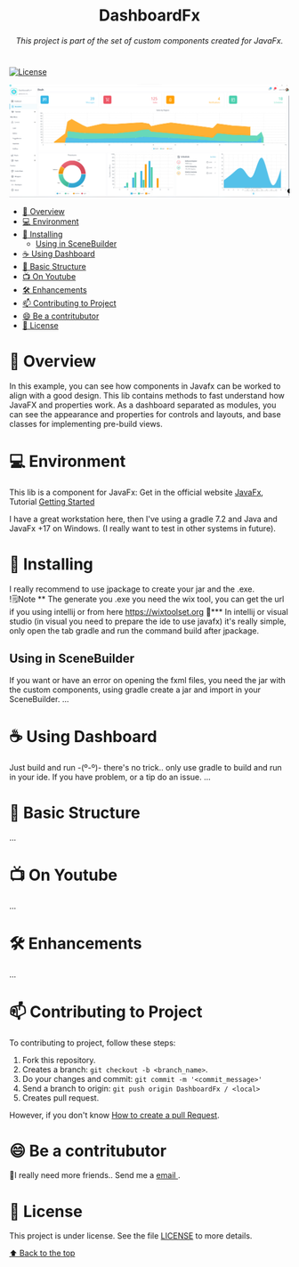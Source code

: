<h1 align="center">DashboardFx</h1>
<h6 align="center"> This project is part of the set of custom components created for JavaFx. </h6>
<h1></h1>


[//]: # ([![News]&#40;https://img.shields.io/badge/News-1-brightgreen.svg?style=for-the-badge&#41;]&#40;http://gleidson28.blogspot.com&#41;)
[//]: # (![Version]&#40;https://img.shields.io/badge/Version-0.3.22-green.svg?style=for-the-badge&#41;)
[//]: # ([![Release]&#40;https://img.shields.io/badge/Release-v2.2.25-green.svg?style=for-the-badge&#41;]&#40;https://github.com/gleidsonmt/GNDecorator/releases/tag/2.1.25&#41;)

[//]: # (![Build]&#40;https://img.shields.io/badge/Build-2.2.24+258-gold.svg?style=for-the-badge&#41;)
[![License](https://img.shields.io/github/license/Gleidson28/GNDecorator.svg?style=for-the-badge)](https://github.com/gleidsonmt/GNDecorator/blob/master/LICENSE)


<p align="center">
  <img src="./src/main/resources/io.github.gleidsonmt.dashboardfx/style/img/screen_dash.png"  />
</p>

<!-- TOC -->
* [📑 Overview](#-overview)
* [💻 Environment](#-environment)
* [🚀 Installing](#-installing)
  * [Using in SceneBuilder](#using-in-scenebuilder)
* [☕ Using Dashboard](#-using-dashboard-)
* [🧬  Basic Structure](#-basic-structure)
* [📺 On Youtube](#-on-youtube)
* [🛠 Enhancements](#-enhancements)
* [📫 Contributing to Project](#-contributing-to-project)
* [😄 Be a contritubutor<br>](#-be-a-contritubutorbr)
* [📝 License](#-license)
<!-- TOC -->

# 📑 Overview

In this example, you can see how components in Javafx can be worked to align with a good design. This lib contains methods to fast understand how JavaFX and properties work. As a dashboard separated as modules, you can see the appearance and properties for controls and layouts, and base classes for implementing pre-build views.


# 💻 Environment

This lib is a component for JavaFx:   Get in the official website [JavaFx](https://openjfx.io/), Tutorial [Getting Started](https://openjfx.io/openjfx-docs/)

I have a great workstation here, then I've using a gradle 7.2 and Java and JavaFx +17 on Windows. (I really want to test in other systems in future).

# 🚀 Installing
I really recommend to use jpackage to create your jar and the .exe. <br>
!🗒️Note ** The generate you .exe you need the wix tool, you can get the url if you using intellij or from here  https://wixtoolset.org 🥸***
In intellij or visual studio (in visual you need to prepare the  ide to use javafx) it's really simple, only open the tab gradle and run the command build after jpackage.

## Using in SceneBuilder
If you want or have an error on opening the fxml files, you need the jar with the custom components, 
using gradle create a jar and import in your SceneBuilder. 
...
# ☕ Using Dashboard       
Just build and run -(º-º)- there's no trick.. only use gradle to build and run in your ide.
If you have problem, or a tip do an issue.
...
# 🧬  Basic Structure
... 
# 📺 On Youtube
...
# 🛠 Enhancements
...

# 📫 Contributing to Project
<!---Se o seu README for longo ou se você tiver algum processo ou etapas específicas que deseja que os contribuidores sigam, considere a criação de um arquivo CONTRIBUTING.md separado--->
To contributing to project, follow these steps:

1. Fork this repository.
2. Creates a branch: `git checkout -b <branch_name>`.
3. Do your changes and commit: `git commit -m '<commit_message>'`
4. Send a branch to origin: `git push origin DashboardFx / <local>`
5. Creates pull request.

However, if you don't know [How to create a pull Request](https://help.github.com/en/github/collaborating-with-issues-and-pull-requests/creating-a-pull-request).

# 😄 Be a contritubutor<br>

🤖I really need more friends.. Send me a  <a href='mailto:gleidisonmt@gmail.com?subject=Hi, I see you need my help!.. I am here.'> email <a/>.

# 📝 License

This project is under license. See the file [LICENSE](LICENSE) to more details.

[⬆ Back to the top](#DashboardFx)<br>
